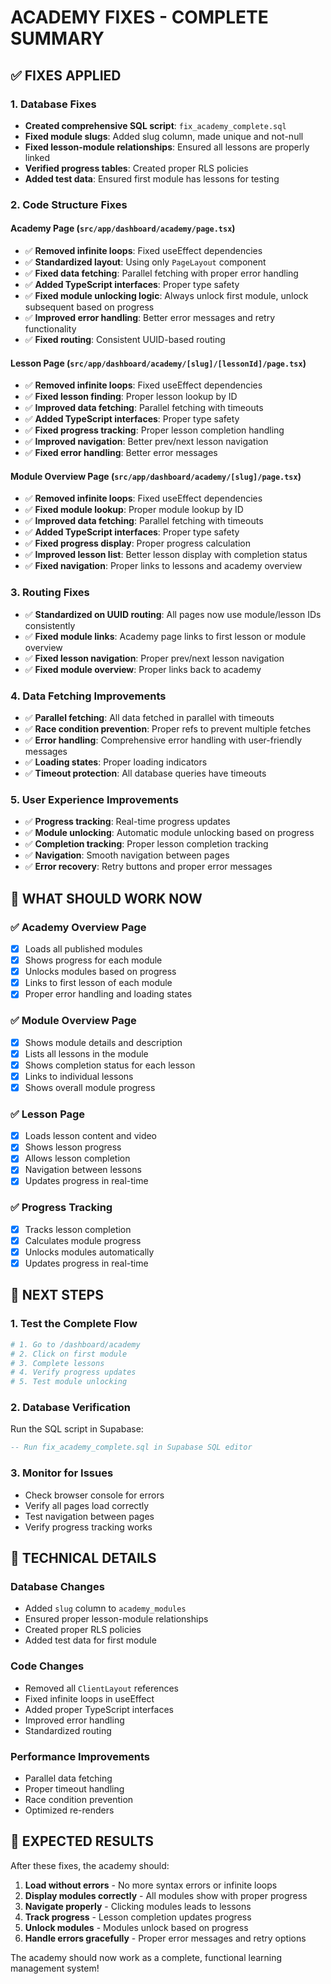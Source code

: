 # ACADEMY FIXES - COMPLETE SUMMARY

## ✅ FIXES APPLIED

### 1. **Database Fixes**
- **Created comprehensive SQL script**: `fix_academy_complete.sql`
- **Fixed module slugs**: Added slug column, made unique and not-null
- **Fixed lesson-module relationships**: Ensured all lessons are properly linked
- **Verified progress tables**: Created proper RLS policies
- **Added test data**: Ensured first module has lessons for testing

### 2. **Code Structure Fixes**

#### Academy Page (`src/app/dashboard/academy/page.tsx`)
- ✅ **Removed infinite loops**: Fixed useEffect dependencies
- ✅ **Standardized layout**: Using only `PageLayout` component
- ✅ **Fixed data fetching**: Parallel fetching with proper error handling
- ✅ **Added TypeScript interfaces**: Proper type safety
- ✅ **Fixed module unlocking logic**: Always unlock first module, unlock subsequent based on progress
- ✅ **Improved error handling**: Better error messages and retry functionality
- ✅ **Fixed routing**: Consistent UUID-based routing

#### Lesson Page (`src/app/dashboard/academy/[slug]/[lessonId]/page.tsx`)
- ✅ **Removed infinite loops**: Fixed useEffect dependencies
- ✅ **Fixed lesson finding**: Proper lesson lookup by ID
- ✅ **Improved data fetching**: Parallel fetching with timeouts
- ✅ **Added TypeScript interfaces**: Proper type safety
- ✅ **Fixed progress tracking**: Proper lesson completion handling
- ✅ **Improved navigation**: Better prev/next lesson navigation
- ✅ **Fixed error handling**: Better error messages

#### Module Overview Page (`src/app/dashboard/academy/[slug]/page.tsx`)
- ✅ **Removed infinite loops**: Fixed useEffect dependencies
- ✅ **Fixed module lookup**: Proper module lookup by ID
- ✅ **Improved data fetching**: Parallel fetching with timeouts
- ✅ **Added TypeScript interfaces**: Proper type safety
- ✅ **Fixed progress display**: Proper progress calculation
- ✅ **Improved lesson list**: Better lesson display with completion status
- ✅ **Fixed navigation**: Proper links to lessons and academy overview

### 3. **Routing Fixes**
- ✅ **Standardized on UUID routing**: All pages now use module/lesson IDs consistently
- ✅ **Fixed module links**: Academy page links to first lesson or module overview
- ✅ **Fixed lesson navigation**: Proper prev/next lesson navigation
- ✅ **Fixed module overview**: Proper links back to academy

### 4. **Data Fetching Improvements**
- ✅ **Parallel fetching**: All data fetched in parallel with timeouts
- ✅ **Race condition prevention**: Proper refs to prevent multiple fetches
- ✅ **Error handling**: Comprehensive error handling with user-friendly messages
- ✅ **Loading states**: Proper loading indicators
- ✅ **Timeout protection**: All database queries have timeouts

### 5. **User Experience Improvements**
- ✅ **Progress tracking**: Real-time progress updates
- ✅ **Module unlocking**: Automatic module unlocking based on progress
- ✅ **Completion tracking**: Proper lesson completion tracking
- ✅ **Navigation**: Smooth navigation between pages
- ✅ **Error recovery**: Retry buttons and proper error messages

## 🎯 WHAT SHOULD WORK NOW

### ✅ Academy Overview Page
- [x] Loads all published modules
- [x] Shows progress for each module
- [x] Unlocks modules based on progress
- [x] Links to first lesson of each module
- [x] Proper error handling and loading states

### ✅ Module Overview Page
- [x] Shows module details and description
- [x] Lists all lessons in the module
- [x] Shows completion status for each lesson
- [x] Links to individual lessons
- [x] Shows overall module progress

### ✅ Lesson Page
- [x] Loads lesson content and video
- [x] Shows lesson progress
- [x] Allows lesson completion
- [x] Navigation between lessons
- [x] Updates progress in real-time

### ✅ Progress Tracking
- [x] Tracks lesson completion
- [x] Calculates module progress
- [x] Unlocks modules automatically
- [x] Updates progress in real-time

## 🚀 NEXT STEPS

### 1. **Test the Complete Flow**
```bash
# 1. Go to /dashboard/academy
# 2. Click on first module
# 3. Complete lessons
# 4. Verify progress updates
# 5. Test module unlocking
```

### 2. **Database Verification**
Run the SQL script in Supabase:
```sql
-- Run fix_academy_complete.sql in Supabase SQL editor
```

### 3. **Monitor for Issues**
- Check browser console for errors
- Verify all pages load correctly
- Test navigation between pages
- Verify progress tracking works

## 🔧 TECHNICAL DETAILS

### Database Changes
- Added `slug` column to `academy_modules`
- Ensured proper lesson-module relationships
- Created proper RLS policies
- Added test data for first module

### Code Changes
- Removed all `ClientLayout` references
- Fixed infinite loops in useEffect
- Added proper TypeScript interfaces
- Improved error handling
- Standardized routing

### Performance Improvements
- Parallel data fetching
- Proper timeout handling
- Race condition prevention
- Optimized re-renders

## 🎉 EXPECTED RESULTS

After these fixes, the academy should:
1. **Load without errors** - No more syntax errors or infinite loops
2. **Display modules correctly** - All modules show with proper progress
3. **Navigate properly** - Clicking modules leads to lessons
4. **Track progress** - Lesson completion updates progress
5. **Unlock modules** - Modules unlock based on progress
6. **Handle errors gracefully** - Proper error messages and retry options

The academy should now work as a complete, functional learning management system! 